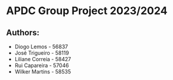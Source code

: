 # **APDC Group Project 2023/2024**

## Authors:
* Diogo Lemos - 56837
* José Trigueiro - 58119
* Liliane Correia - 58427 
* Rui Capareira - 57046
* Wilker Martins - 58535
